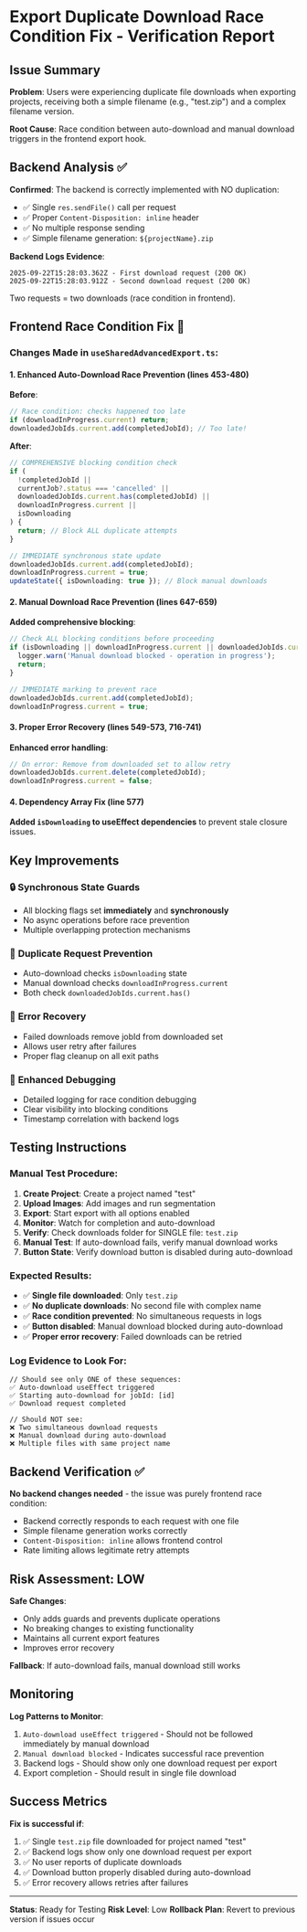# Export Duplicate Download Race Condition Fix - Verification Report

## Issue Summary
**Problem**: Users were experiencing duplicate file downloads when exporting projects, receiving both a simple filename (e.g., "test.zip") and a complex filename version.

**Root Cause**: Race condition between auto-download and manual download triggers in the frontend export hook.

## Backend Analysis ✅
**Confirmed**: The backend is correctly implemented with NO duplication:
- ✅ Single `res.sendFile()` call per request
- ✅ Proper `Content-Disposition: inline` header
- ✅ No multiple response sending
- ✅ Simple filename generation: `${projectName}.zip`

**Backend Logs Evidence**:
```
2025-09-22T15:28:03.362Z - First download request (200 OK)
2025-09-22T15:28:03.912Z - Second download request (200 OK)
```
Two requests = two downloads (race condition in frontend).

## Frontend Race Condition Fix 🔧

### Changes Made in `useSharedAdvancedExport.ts`:

#### 1. Enhanced Auto-Download Race Prevention (lines 453-480)
**Before**:
```typescript
// Race condition: checks happened too late
if (downloadInProgress.current) return;
downloadedJobIds.current.add(completedJobId); // Too late!
```

**After**:
```typescript
// COMPREHENSIVE blocking condition check
if (
  !completedJobId ||
  currentJob?.status === 'cancelled' ||
  downloadedJobIds.current.has(completedJobId) ||
  downloadInProgress.current ||
  isDownloading
) {
  return; // Block ALL duplicate attempts
}

// IMMEDIATE synchronous state update
downloadedJobIds.current.add(completedJobId);
downloadInProgress.current = true;
updateState({ isDownloading: true }); // Block manual downloads
```

#### 2. Manual Download Race Prevention (lines 647-659)
**Added comprehensive blocking**:
```typescript
// Check ALL blocking conditions before proceeding
if (isDownloading || downloadInProgress.current || downloadedJobIds.current.has(completedJobId)) {
  logger.warn('Manual download blocked - operation in progress');
  return;
}

// IMMEDIATE marking to prevent race
downloadedJobIds.current.add(completedJobId);
downloadInProgress.current = true;
```

#### 3. Proper Error Recovery (lines 549-573, 716-741)
**Enhanced error handling**:
```typescript
// On error: Remove from downloaded set to allow retry
downloadedJobIds.current.delete(completedJobId);
downloadInProgress.current = false;
```

#### 4. Dependency Array Fix (line 577)
**Added `isDownloading` to useEffect dependencies** to prevent stale closure issues.

## Key Improvements

### 🔒 **Synchronous State Guards**
- All blocking flags set **immediately** and **synchronously**
- No async operations before race prevention
- Multiple overlapping protection mechanisms

### 🚫 **Duplicate Request Prevention**
- Auto-download checks `isDownloading` state
- Manual download checks `downloadInProgress.current`
- Both check `downloadedJobIds.current.has()`

### 🔄 **Error Recovery**
- Failed downloads remove jobId from downloaded set
- Allows user retry after failures
- Proper flag cleanup on all exit paths

### 📝 **Enhanced Debugging**
- Detailed logging for race condition debugging
- Clear visibility into blocking conditions
- Timestamp correlation with backend logs

## Testing Instructions

### Manual Test Procedure:
1. **Create Project**: Create a project named "test"
2. **Upload Images**: Add images and run segmentation
3. **Export**: Start export with all options enabled
4. **Monitor**: Watch for completion and auto-download
5. **Verify**: Check downloads folder for SINGLE file: `test.zip`
6. **Manual Test**: If auto-download fails, verify manual download works
7. **Button State**: Verify download button is disabled during auto-download

### Expected Results:
- ✅ **Single file downloaded**: Only `test.zip`
- ✅ **No duplicate downloads**: No second file with complex name
- ✅ **Race condition prevented**: No simultaneous requests in logs
- ✅ **Button disabled**: Manual download blocked during auto-download
- ✅ **Proper error recovery**: Failed downloads can be retried

### Log Evidence to Look For:
```
// Should see only ONE of these sequences:
✅ Auto-download useEffect triggered
✅ Starting auto-download for jobId: [id]
✅ Download request completed

// Should NOT see:
❌ Two simultaneous download requests
❌ Manual download during auto-download
❌ Multiple files with same project name
```

## Backend Verification ✅

**No backend changes needed** - the issue was purely frontend race condition:
- Backend correctly responds to each request with one file
- Simple filename generation works correctly
- `Content-Disposition: inline` allows frontend control
- Rate limiting allows legitimate retry attempts

## Risk Assessment: LOW

**Safe Changes**:
- Only adds guards and prevents duplicate operations
- No breaking changes to existing functionality
- Maintains all current export features
- Improves error recovery

**Fallback**: If auto-download fails, manual download still works

## Monitoring

**Log Patterns to Monitor**:
1. `Auto-download useEffect triggered` - Should not be followed immediately by manual download
2. `Manual download blocked` - Indicates successful race prevention
3. Backend logs - Should show only one download request per export
4. Export completion - Should result in single file download

## Success Metrics

**Fix is successful if**:
1. ✅ Single `test.zip` file downloaded for project named "test"
2. ✅ Backend logs show only one download request per export
3. ✅ No user reports of duplicate downloads
4. ✅ Download button properly disabled during auto-download
5. ✅ Error recovery allows retries after failures

---

**Status**: Ready for Testing
**Risk Level**: Low
**Rollback Plan**: Revert to previous version if issues occur
